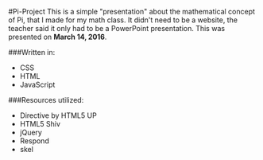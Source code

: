 #Pi-Project
This is a simple "presentation" about the mathematical concept of Pi, that I made for my math class. It didn't need to be
a website, the teacher said it only had to be a PowerPoint presentation. This was presented on **March 14, 2016**.

###Written in:
- CSS
- HTML
- JavaScript

###Resources utilized:
- Directive by HTML5 UP
- HTML5 Shiv
- jQuery
- Respond
- skel